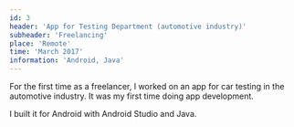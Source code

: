 ```yaml
---
id: 3
header: 'App for Testing Department (automotive industry)'
subheader: 'Freelancing'
place: 'Remote'
time: 'March 2017'
information: 'Android, Java'
---
```


For the first time as a freelancer, I worked on an app for car testing in the automotive industry. It was my first time doing app development.

I built it for Android with Android Studio and Java.
